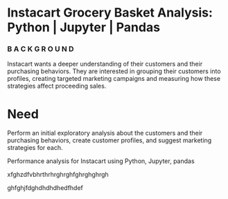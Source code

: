 # Instacart Grocery Basket Analysis: Python | Jupyter | Pandas

### B A C K G R O U N D
Instacart wants a deeper understanding of their customers and
their purchasing behaviors. They are interested in grouping their
customers into profiles, creating targeted marketing campaigns
and measuring how these strategies affect proceeding sales. 

# Need
Perform an initial exploratory analysis about the customers and
their purchasing behaviors, create customer profiles, and 
suggest marketing strategies for each.

Performance analysis for Instacart using Python, Jupyter, pandas


xfghzdfvbhrthrhrghrghfghrghghrgh

ghfghjfdghdhdhdhedfhdef
